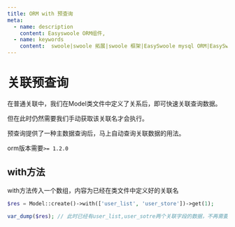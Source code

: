 ```yaml
---
title: ORM with 预查询
meta:
  - name: description
    content: Easyswoole ORM组件,
  - name: keywords
    content:  swoole|swoole 拓展|swoole 框架|EasySwoole mysql ORM|EasySwoole ORM|Swoole mysqli协程客户端|swoole ORM|ORM with 预查询
---
```


# 关联预查询

在普通关联中，我们在Model类文件中定义了关系后，即可快速关联查询数据。

但在此时仍然需要我们手动获取该关联名才会执行。

预查询提供了一种主数据查询后，马上自动查询关联数据的用法。

orm版本需要`>= 1.2.0`

## with方法

with方法传入一个数组，内容为已经在类文件中定义好的关联名

```php
$res = Model::create()->with(['user_list', 'user_store'])->get(1);

var_dump($res); // 此时已经有user_list,user_sotre两个关联字段的数据，不再需要先手动调用一次。
```
